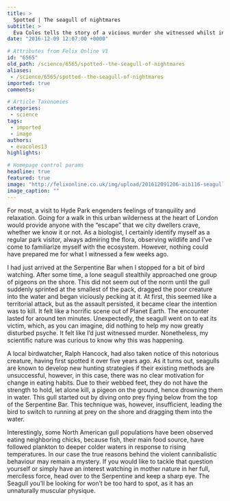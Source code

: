 ```yaml
---
title: >
  Spotted | The seagull of nightmares
subtitle: >
  Eva Coles tells the story of a vicious murder she witnessed whilst in search of a quiet cuppa
date: "2016-12-09 12:07:00 +0000"

# Attributes from Felix Online V1
id: "6565"
old_path: /science/6565/spotted--the-seagull-of-nightmares
aliases:
 - /science/6565/spotted--the-seagull-of-nightmares
imported: true
comments:

# Article Taxonomies
categories:
 - science
tags:
 - imported
 - image
authors:
 - evacoles13
highlights:

# Homepage control params
headline: true
featured: true
image: "http://felixonline.co.uk/img/upload/201612091206-aib116-seagull-4911_1920.jpg"
image_caption: ""
---
```


For most, a visit to Hyde Park engenders feelings of tranquility and relaxation. Going for a walk in this urban wilderness at the heart of London would provide anyone with the “escape” that we city dwellers crave, whether we know it or not. As a biologist, I certainly identify myself as a regular park visitor, always admiring the flora, observing wildlife and I’ve come to familiarize myself with the ecosystem. However, nothing could have prepared me for what I witnessed a few weeks ago.

I had just arrived at the Serpentine Bar when I stopped for a bit of bird watching. After some time, a lone seagull stealthily approached one group of pigeons on the shore. This did not seem out of the norm until the gull suddenly sprinted at the smallest of the pack, dragged the poor creature into the water and began viciously pecking at it. At first, this seemed like a territorial attack, but as the assault persisted, it became clear the intention was to kill. It felt like a horrific scene out of Planet Earth. The encounter lasted for around ten minutes. Unexpectedly, the seagull went on to eat its victim, which, as you can imagine, did nothing to help my now greatly disturbed psyche. It felt like I’d just witnessed murder. Nonetheless, my scientific nature was curious to know why this was happening.

A local birdwatcher, Ralph Hancock, had also taken notice of this notorious creature, having first spotted it over five years ago. As it turns out, seagulls are known to develop new hunting strategies if their existing methods are unsuccessful, however, in this case, there was no clear motivation for change in eating habits. Due to their webbed feet, they do not have the strength to hold, let alone kill, a pigeon on the ground, hence drowning them in water. This gull started out by diving onto prey flying below from the top of the Serpentine Bar. This technique was, however, insufficient, leading the bird to switch to running at prey on the shore and dragging them into the water.

Interestingly, some North American gull populations have been observed eating neighboring chicks, because fish, their main food source, have followed plankton to deeper colder waters in response to rising temperatures. In our case the true reasons behind the violent cannibalistic behaviour may remain a mystery. If you would like to tackle that question yourself or simply have an interest watching in mother nature in her full, merciless force, head over to the Serpentine and keep a sharp eye. The Seagull you’ll be looking for won’t be too hard to spot, as it has an unnaturally muscular physique.

